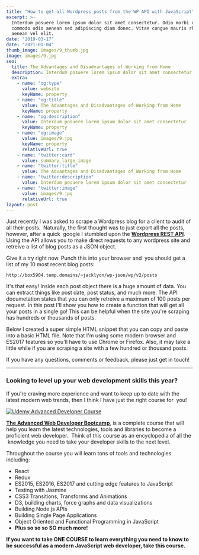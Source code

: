 ```yaml
---
title: "How to get all Wordpress posts from the WP API with JavaScript"
excerpt: >-
  Interdum posuere lorem ipsum dolor sit amet consectetur. Odio morbi quis
  commodo odio aenean sed adipiscing diam donec. Vitae congue mauris rhoncus
  aenean vel elit.
date: "2019-03-17"
date: "2021-01-04"
thumb_image: images/9_thumb.jpg
image: images/9.jpg
seo:
  title: The Advantages and Disadvantages of Working from Home
  description: Interdum posuere lorem ipsum dolor sit amet consectetur
  extra:
    - name: "og:type"
      value: website
      keyName: property
    - name: "og:title"
      value: The Advantages and Disadvantages of Working from Home
      keyName: property
    - name: "og:description"
      value: Interdum posuere lorem ipsum dolor sit amet consectetur
      keyName: property
    - name: "og:image"
      value: images/9.jpg
      keyName: property
      relativeUrl: true
    - name: "twitter:card"
      value: summary_large_image
    - name: "twitter:title"
      value: The Advantages and Disadvantages of Working from Home
    - name: "twitter:description"
      value: Interdum posuere lorem ipsum dolor sit amet consectetur
    - name: "twitter:image"
      value: images/9.jpg
      relativeUrl: true
layout: post
---
```


Just recently I was asked to scrape a Wordpress blog for a client to audit of all their posts.  Naturally, the first thought was to just export all the posts, however, after a quick  google I stumbled upon the **[Wordpress REST API](https://developer.wordpress.org/rest-api/reference/)**. Using the API allows you to make direct requests to any wordpress site and retreive a list of blog posts as a JSON object.

Give it a try right now. Punch this into your browser and  you should get a list of my 10 most recent blog posts:

```
http://box5904.temp.domains/~jacklyon/wp-json/wp/v2/posts
```

It's that easy! Inside each post object there is a huge amount of data. You can extract things like post date, post status, and much more. The API documetation states that you can only retreive a maximum of 100 posts per request. In this post I'll show you how to create a function that will get all your posts in a single go! This can be helpful when the site you're scraping has hundreds or thousands of posts.

Below I created a super simple HTML snippet that you can copy and paste into a basic HTML file. Note that I'm using some modern browser and ES2017 features so you'll have to use Chrome or Firefox. Also, it may take a little while if you are scraping a site with a few hundred or thousand posts.

<script src="https://gist.github.com/JackEdwardLyons/edf805de3dd91d14a7a0da8b605a35f4.js"></script>

If you have any questions, comments or feedback, please just get in touch!

---

### Looking to level up your web development skills this year?

If you're craving more experience and want to keep up to date with the latest modern web trends, then I think I have just the right course for  you!

[![Udemy Advanced Developer Course](images/1218586_9f86.jpg)](https://bit.ly/2HAde42)

[**The Advanced Web Developer Bootcamp**](https://bit.ly/2HAde42), is a complete course that will help you learn the latest technologies, tools and libraries to become a proficient web developer.  Think of this course as an encyclopedia of all the  knowledge you need to take your developer skills to the next level.

Throughout the course you will learn tons of tools and technologies including:

- React
- Redux
- ES2015, ES2016, ES2017 and cutting edge features to JavaScript
- Testing with Jasmine
- CSS3 Transitions, Transforms and Animations
- D3, building charts, force graphs and data visualizations
- Building Node.js APIs
- Building Single Page Applications
- Object Oriented and Functional Programming in JavaScript
- **Plus so so so SO much more!**

**If you want to take ONE COURSE to learn everything you need to know to be successful as a modern JavaScript web developer, take this course.**
